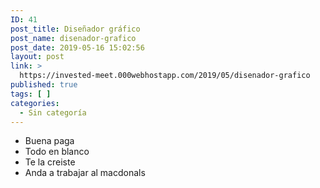 ```yaml
---
ID: 41
post_title: Diseñador gráfico
post_name: disenador-grafico
post_date: 2019-05-16 15:02:56
layout: post
link: >
  https://invested-meet.000webhostapp.com/2019/05/disenador-grafico
published: true
tags: [ ]
categories:
  - Sin categoría
---
```

<ul>
	<li>Buena paga</li>
	<li>Todo en blanco</li>
	<li>Te la creiste</li>
	<li>Anda a trabajar al macdonals</li>
</ul>